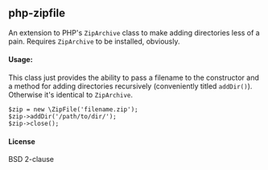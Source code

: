 ## php-zipfile

An extension to PHP's `ZipArchive` class to make adding directories less of a
pain. Requires `ZipArchive` to be installed, obviously.

#### Usage:

This class just provides the ability to pass a filename to the constructor and a
method for adding directories recursively (conveniently titled `addDir()`).
Otherwise it's identical to `ZipArchive`.

    $zip = new \ZipFile('filename.zip');
    $zip->addDir('/path/to/dir/');
    $zip->close();

#### License

BSD 2-clause
